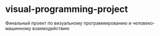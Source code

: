 # visual-programming-project
Финальный проект по визуальному программированию и человеко-машинному взаимодействию
